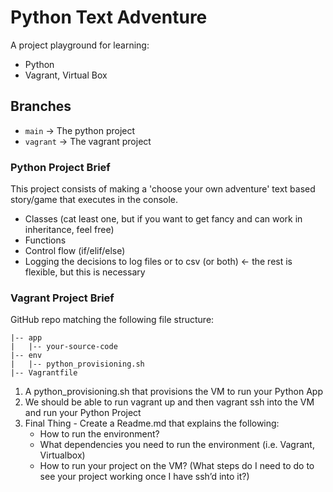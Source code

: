 # Python Text Adventure

A project playground for learning:

- Python
- Vagrant, Virtual Box

## Branches

- `main` -> The python project
- `vagrant` -> The vagrant project

### Python Project Brief

This project consists of making a 'choose your own adventure' text based story/game that executes in the console.

- Classes (cat least one, but if you want to get fancy and can work in inheritance, feel free)
- Functions
- Control flow (if/elif/else)
- Logging the decisions to log files or to csv (or both) <- the rest is flexible, but this is necessary

### Vagrant Project Brief

GitHub repo matching the following file structure:

```
|-- app
|   |-- your-source-code
|-- env
|   |-- python_provisioning.sh
|-- Vagrantfile
```

1. A python_provisioning.sh that provisions the VM to run your Python App
2. We should be able to run vagrant up and then vagrant ssh into the VM and run your Python Project
3. Final Thing - Create a Readme.md that explains the following:
   - How to run the environment?
   - What dependencies you need to run the environment (i.e. Vagrant, Virtualbox)
   - How to run your project on the VM? (What steps do I need to do to see your project working once I have ssh’d into it?)
